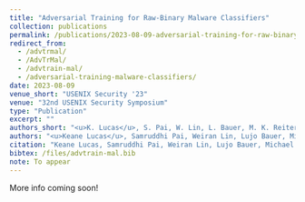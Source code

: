 ```yaml
---
title: "Adversarial Training for Raw-Binary Malware Classifiers"
collection: publications
permalink: /publications/2023-08-09-adversarial-training-for-raw-binary-malware-classifiers
redirect_from: 
  - /advtrmal/
  - /AdvTrMal/
  - /advtrain-mal/
  - /adversarial-training-malware-classifiers/
date: 2023-08-09
venue_short: "USENIX Security '23"
venue: "32nd USENIX Security Symposium"
type: "Publication"
excerpt: ""
authors_short: "<u>K. Lucas</u>, S. Pai, W. Lin, L. Bauer, M. K. Reiter, and M. Sharif"
authors: "<u>Keane Lucas</u>, Samruddhi Pai, Weiran Lin, Lujo Bauer, Michael K. Reiter, and Mahmood Sharif"
citation: "Keane Lucas, Samruddhi Pai, Weiran Lin, Lujo Bauer, Michael K. Reiter, Mahmood Sharif. Adversarial Training for Raw-Binary Malware Classifiers. In Proc. USENIX Security '23. To appear."
bibtex: /files/advtrain-mal.bib
note: To appear
---
```


More info coming soon!